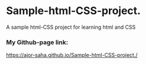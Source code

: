 # Sample-html-CSS-project.
A sample html-CSS project for learning  html and CSS

### My Github-page link:

https://ajor-saha.github.io/Sample-html-CSS-project./
